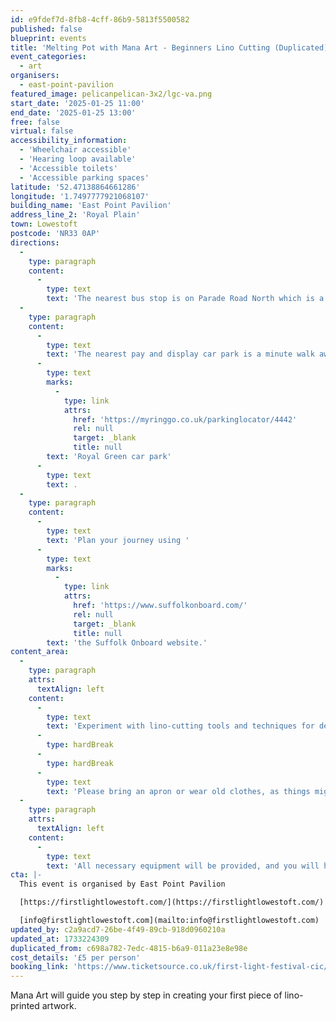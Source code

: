 ```yaml
---
id: e9fdef7d-8fb8-4cff-86b9-5813f5500582
published: false
blueprint: events
title: 'Melting Pot with Mana Art - Beginners Lino Cutting (Duplicated)'
event_categories:
  - art
organisers:
  - east-point-pavilion
featured_image: pelicanpelican-3x2/lgc-va.png
start_date: '2025-01-25 11:00'
end_date: '2025-01-25 13:00'
free: false
virtual: false
accessibility_information:
  - 'Wheelchair accessible'
  - 'Hearing loop available'
  - 'Accessible toilets'
  - 'Accessible parking spaces'
latitude: '52.47138864661286'
longitude: '1.7497777921068107'
building_name: 'East Point Pavilion'
address_line_2: 'Royal Plain'
town: Lowestoft
postcode: 'NR33 0AP'
directions:
  -
    type: paragraph
    content:
      -
        type: text
        text: 'The nearest bus stop is on Parade Road North which is a three minute walk from East Point Pavilion. There is a selection of buses which connect us to the town centre for example, No X2, X22 and 109.'
  -
    type: paragraph
    content:
      -
        type: text
        text: 'The nearest pay and display car park is a minute walk away at '
      -
        type: text
        marks:
          -
            type: link
            attrs:
              href: 'https://myringgo.co.uk/parkinglocator/4442'
              rel: null
              target: _blank
              title: null
        text: 'Royal Green car park'
      -
        type: text
        text: .
  -
    type: paragraph
    content:
      -
        type: text
        text: 'Plan your journey using '
      -
        type: text
        marks:
          -
            type: link
            attrs:
              href: 'https://www.suffolkonboard.com/'
              rel: null
              target: _blank
              title: null
        text: 'the Suffolk Onboard website.'
content_area:
  -
    type: paragraph
    attrs:
      textAlign: left
    content:
      -
        type: text
        text: 'Experiment with lino-cutting tools and techniques for designing, carving and printing. By the end, participants create their own linocut prints, gaining skills they can use for other printmaking projects.'
      -
        type: hardBreak
      -
        type: hardBreak
      -
        type: text
        text: 'Please bring an apron or wear old clothes, as things might get inky! '
  -
    type: paragraph
    attrs:
      textAlign: left
    content:
      -
        type: text
        text: 'All necessary equipment will be provided, and you will have the opportunity to take home your finished pieces.'
cta: |-
  This event is organised by East Point Pavilion

  [https://firstlightlowestoft.com/](https://firstlightlowestoft.com/)

  [info@firstlightlowestoft.com](mailto:info@firstlightlowestoft.com)
updated_by: c2a9acd7-26be-4f49-89cb-918d0960210a
updated_at: 1733224309
duplicated_from: c698a782-7edc-4815-b6a9-011a23e8e98e
cost_details: '£5 per person'
booking_link: 'https://www.ticketsource.co.uk/first-light-festival-cic/melting-pot-with-mana-art-beginners-lino-cutting/e-dmgyrd'
---
```

Mana Art will guide you step by step in creating your first piece of lino-printed artwork.
